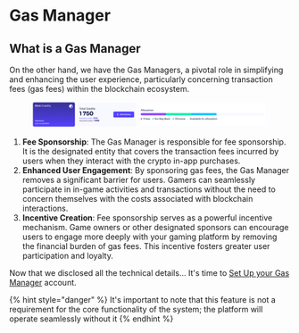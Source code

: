 # Gas Manager

## What is a Gas Manager

On the other hand, we have the Gas Managers, a pivotal role in simplifying and enhancing the user experience, particularly concerning transaction fees (gas fees) within the blockchain ecosystem.

<figure><img src="../../../.gitbook/assets/Screenshot 2023-12-01 at 03.17.05.png" alt=""><figcaption></figcaption></figure>

1. **Fee Sponsorship**: The Gas Manager is responsible for fee sponsorship. It is the designated entity that covers the transaction fees incurred by users when they interact with the crypto in-app purchases.
2. **Enhanced User Engagement**: By sponsoring gas fees, the Gas Manager removes a significant barrier for users. Gamers can seamlessly participate in in-game activities and transactions without the need to concern themselves with the costs associated with blockchain interactions.
3. **Incentive Creation**: Fee sponsorship serves as a powerful incentive mechanism. Game owners or other designated sponsors can encourage users to engage more deeply with your gaming platform by removing the financial burden of gas fees. This incentive fosters greater user participation and loyalty.

Now that we disclosed all the technical details... It's time to [Set Up your Gas Manager](./) account.

{% hint style="danger" %}
It's important to note that this feature is not a requirement for the core functionality of the system; the platform will operate seamlessly without it
{% endhint %}

